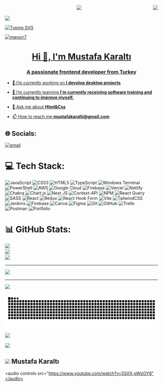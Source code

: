 <!-- <a href="https://hits.seeyoufarm.com"><img src="https://hits.seeyoufarm.com/api/count/incr/badge.svg?url=https%3A%2F%2Fgithub.com%2Fgjbae1212%2Fhit-counter&count_bg=%23000000&title_bg=%23000000&icon=hugo.svg&icon_color=%23FFFFFF&title=Profile+Views+Hanzelkaaragac&edge_flat=false" align="right"/></a> -->
<br>
<p align="center"><img src="https://i.imgur.com/A6bWGFl.gif"/>
<img src="https://komarev.com/ghpvc/?username=hanzelkaraagac&&style=plastics&&color=yellow" align="right"/> </p>




<!-- <h2 align="center"> -->
<!-- </h2>  -->


<!-- Coder Uncle Pic
<div id="header" align="right">
<img src="https://cdn.dribbble.com/users/1162077/screenshots/3848914/programmer.gif" width="300"/> -->


<!-- yorum satiri
<h2 dir="auto"><a id="user-content-necktie-about-me" class="anchor" aria-hidden="true" href="#necktie-about-me"><svg class="octicon octicon-link" viewBox="0 0 16 16" version="1.1" width="16" height="16" aria-hidden="true"><path fill-rule="evenodd" d="M7.775 3.275a.75.75 0 001.06 1.06l1.25-1.25a2 2 0 112.83 2.83l-2.5 2.5a2 2 0 01-2.83 0 .75.75 0 00-1.06 1.06 3.5 3.5 0 004.95 0l2.5-2.5a3.5 3.5 0 00-4.95-4.95l-1.25 1.25zm-4.69 9.64a2 2 0 010-2.83l2.5-2.5a2 2 0 012.83 0 .75.75 0 001.06-1.06 3.5 3.5 0 00-4.95 0l-2.5 2.5a3.5 3.5 0 004.95 4.95l1.25-1.25a.75.75 0 00-1.06-1.06l-1.25 1.25a2 2 0 01-2.83 0z">

### </path></svg></a> About Me ✅ </h2>
-->

<img align="center" width="400" src="https://github.com/hanzelkaraagac/hanzelkaraagac/assets/113600705/aa422c7a-3357-446c-8faf-3225d1af1342" />
<a href="https://discord.gg/hanzelkaraagac">


<!-- %7C -> alttaki yaziya | eklememize yariyor -->
![Typing SVG](https://readme-typing-svg.herokuapp.com?color=%CC00FF&lines=Welcome+Mustafa+Karaltı+Github")




 <img align="right" width="400" src="https://media.licdn.com/dms/image/D4D12AQHGG4J6b6OmyQ/article-cover_image-shrink_720_1280/0/1709674937953?e=2147483647&v=beta&t=D46aQMTStnlCf7s6GPq67PFXzmWSTtPoQRtH60tacuo" alt="">

<p align="left"> <img src="https://komarev.com/ghpvc/?username=mayurr7&label=Profile%20views&color=0e75b6&style=flat" alt="mayurr7" /> </p>




<h1 align="center">Hi 👋, I'm Mustafa Karaltı</h1>
<h3 align="center">A passionate frontend developer from Turkey</h3>

- 🔭 I’m currently working on **I devolop desktop projects**

- 🌱 I’m currently learning **I'm currently receiving software training and continuing to improve myself.**

- 💬 Ask me about **Html&Css**

- 📫 How to reach me **mustafakaralti@gmail.com**




## 🌐 Socials:
[![email](https://img.shields.io/badge/Email-D14836?logo=gmail&logoColor=white)](mailto:mustafakaralti@gmail.com) 

# 💻 Tech Stack:
![JavaScript](https://img.shields.io/badge/javascript-%23323330.svg?style=for-the-badge&logo=javascript&logoColor=%23F7DF1E) ![CSS3](https://img.shields.io/badge/css3-%231572B6.svg?style=for-the-badge&logo=css3&logoColor=white) ![HTML5](https://img.shields.io/badge/html5-%23E34F26.svg?style=for-the-badge&logo=html5&logoColor=white) ![TypeScript](https://img.shields.io/badge/typescript-%23007ACC.svg?style=for-the-badge&logo=typescript&logoColor=white) ![Windows Terminal](https://img.shields.io/badge/Windows%20Terminal-%234D4D4D.svg?style=for-the-badge&logo=windows-terminal&logoColor=white) ![PowerShell](https://img.shields.io/badge/PowerShell-%235391FE.svg?style=for-the-badge&logo=powershell&logoColor=white) ![AWS](https://img.shields.io/badge/AWS-%23FF9900.svg?style=for-the-badge&logo=amazon-aws&logoColor=white) ![Google Cloud](https://img.shields.io/badge/GoogleCloud-%234285F4.svg?style=for-the-badge&logo=google-cloud&logoColor=white) ![Firebase](https://img.shields.io/badge/firebase-%23039BE5.svg?style=for-the-badge&logo=firebase) ![Vercel](https://img.shields.io/badge/vercel-%23000000.svg?style=for-the-badge&logo=vercel&logoColor=white) ![Netlify](https://img.shields.io/badge/netlify-%23000000.svg?style=for-the-badge&logo=netlify&logoColor=#00C7B7) ![Chakra](https://img.shields.io/badge/chakra-%234ED1C5.svg?style=for-the-badge&logo=chakraui&logoColor=white) ![Chart.js](https://img.shields.io/badge/chart.js-F5788D.svg?style=for-the-badge&logo=chart.js&logoColor=white) ![Next JS](https://img.shields.io/badge/Next-black?style=for-the-badge&logo=next.js&logoColor=white) ![Context-API](https://img.shields.io/badge/Context--Api-000000?style=for-the-badge&logo=react) ![NPM](https://img.shields.io/badge/NPM-%23CB3837.svg?style=for-the-badge&logo=npm&logoColor=white) ![React Query](https://img.shields.io/badge/-React%20Query-FF4154?style=for-the-badge&logo=react%20query&logoColor=white) ![SASS](https://img.shields.io/badge/SASS-hotpink.svg?style=for-the-badge&logo=SASS&logoColor=white) ![React](https://img.shields.io/badge/react-%2320232a.svg?style=for-the-badge&logo=react&logoColor=%2361DAFB) ![Redux](https://img.shields.io/badge/redux-%23593d88.svg?style=for-the-badge&logo=redux&logoColor=white) ![React Hook Form](https://img.shields.io/badge/React%20Hook%20Form-%23EC5990.svg?style=for-the-badge&logo=reacthookform&logoColor=white) ![Vite](https://img.shields.io/badge/vite-%23646CFF.svg?style=for-the-badge&logo=vite&logoColor=white) ![TailwindCSS](https://img.shields.io/badge/tailwindcss-%2338B2AC.svg?style=for-the-badge&logo=tailwind-css&logoColor=white) ![Jenkins](https://img.shields.io/badge/jenkins-%232C5263.svg?style=for-the-badge&logo=jenkins&logoColor=white) ![Firebase](https://img.shields.io/badge/firebase-a08021?style=for-the-badge&logo=firebase&logoColor=ffcd34) ![Canva](https://img.shields.io/badge/Canva-%2300C4CC.svg?style=for-the-badge&logo=Canva&logoColor=white) ![Figma](https://img.shields.io/badge/figma-%23F24E1E.svg?style=for-the-badge&logo=figma&logoColor=white) ![Git](https://img.shields.io/badge/git-%23F05033.svg?style=for-the-badge&logo=git&logoColor=white) ![GitHub](https://img.shields.io/badge/github-%23121011.svg?style=for-the-badge&logo=github&logoColor=white) ![Trello](https://img.shields.io/badge/Trello-%23026AA7.svg?style=for-the-badge&logo=Trello&logoColor=white) ![Postman](https://img.shields.io/badge/Postman-FF6C37?style=for-the-badge&logo=postman&logoColor=white) ![Portfolio](https://img.shields.io/badge/Portfolio-%23000000.svg?style=for-the-badge&logo=firefox&logoColor=#FF7139)
# 📊 GitHub Stats:
![](https://github-readme-stats.vercel.app/api?username=mustafakaralti&theme=dark&hide_border=false&include_all_commits=false&count_private=false)<br/>
![](https://nirzak-streak-stats.vercel.app/?user=mustafakaralti&theme=dark&hide_border=false)<br/>
![](https://github-readme-stats.vercel.app/api/top-langs/?username=mustafakaralti&theme=dark&hide_border=false&include_all_commits=false&count_private=false&layout=compact)

---
[![](https://visitcount.itsvg.in/api?id=mustafakaralti&icon=0&color=0)](https://visitcount.itsvg.in)

<!-- Proudly created with GPRM ( https://gprm.itsvg.in ) -->

---

<!-- Proudly created with GPRM ( https://gprm.itsvg.in ) -->





![](./profile-3d-contrib/profile-night-rainbow.svg)

![](https://github.com/BEPb/BEPb/raw/output/github-contribution-grid-snake.svg)

<!-- 
name: GitHub-Profile-3D-Contrib

on:
  schedule: # 03:00 JST == 18:00 UTC
    - cron: "0 18 * * *"
  workflow_dispatch:

jobs:
  build:
    runs-on: ubuntu-latest
    name: generate-github-profile-3d-contrib
    steps:
      - uses: actions/checkout@v3
      - uses: yoshi389111/github-profile-3d-contrib@0.7.1
        env:
          GITHUB_TOKEN: ${{ secrets.GITHUB_TOKEN }}
          USERNAME: ${{ github.repository_owner }}
      - name: Commit & Push
        run: |
          git config user.name github-actions
          git config user.email github-actions@github.com
          git add -A .
          git commit -m "generated"
          git push
-->


![](https://raw.githubusercontent.com/zouariste/corona-runner/gh-pages/assets/corona-runner.gif)



 <img src="https://www.animatedimages.org/data/media/562/animated-line-image-0184.gif" width="1920"/>
 
## <img src="https://media.giphy.com/media/iY8CRBdQXODJSCERIr/giphy.gif" width="25"> <b>Mustafa Karaltı</b>
<audio controls src="https://www.youtube.com/watch?v=5SXX-pWzOY8"</audio>
